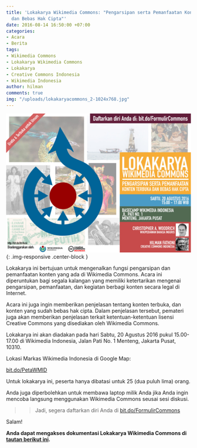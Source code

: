 ```yaml
---
title: 'Lokakarya Wikimedia Commons: "Pengarsipan serta Pemanfaatan Konten Terbuka
  dan Bebas Hak Cipta"'
date: 2016-08-14 16:50:00 +07:00
categories:
- Acara
- Berita
tags:
- Wikimedia Commons
- Lokakarya Wikimedia Commons
- Lokakarya
- Creative Commons Indonesia
- Wikimedia Indonesia
author: hilman
comments: true
img: "/uploads/lokakaryacommons_2-1024x768.jpg"
---
```


![lokakaryacommons_2-1024x768.jpg](/uploads/lokakaryacommons_2-1024x768.jpg){: .img-responsive .center-block }

Lokakarya ini bertujuan untuk mengenalkan fungsi pengarsipan dan pemanfaatan konten yang ada di Wikimedia Commons. Acara ini diperuntukan bagi segala kalangan yang memiliki ketertarikan mengenai pengarsipan, pemanfaatan, dan kegiatan berbagi konten secara legal di Internet.

Acara ini juga ingin memberikan penjelasan tentang konten terbuka, dan konten yang sudah bebas hak cipta. Dalam penjelasan tersebut, pemateri juga akan memberikan penjelasan terkait ketentuan-ketentuan lisensi Creative Commons yang disediakan oleh Wikimedia Commons.

Lokakarya ini akan diadakan pada hari Sabtu, 20 Agustus 2016 pukul 15.00-17.00 di Wikimedia Indonesia, Jalan Pati No. 1 Menteng, Jakarta Pusat, 10310.

Lokasi Markas Wikimedia Indonesia di Google Map:

[bit.do/PetaWMID](http://bit.do/PetaWMID)

Untuk lokakarya ini, peserta hanya dibatasi untuk 25 (dua puluh lima) orang.

Anda juga diperbolehkan untuk membawa laptop milik Anda jika Anda ingin mencoba langsung menggunakan Wikimedia Commons seusai sesi diskusi.

>> Jadi, segera daftarkan diri Anda di [bit.do/FormulirCommons](http://bit.do/FormulirCommons)

Salam!

**Anda dapat mengakses dokumentasi Lokakarya Wikimedia Commons di [tautan berikut ini](https://commons.wikimedia.org/wiki/Category:Lokakarya_Wikimedia_Commons).**
